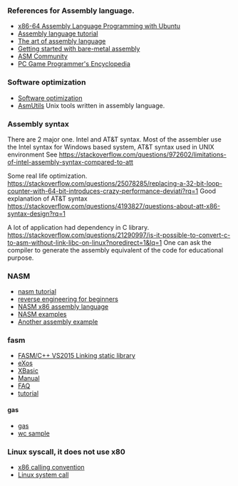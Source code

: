  
### References for Assembly language.
* [x86-64  Assembly Language Programming with Ubuntu](http://www.egr.unlv.edu/~ed/assembly64.pdf)   
* [Assembly language tutorial](https://www.tutorialspoint.com/assembly_programming/assembly_tutorial.pdf)
* [The art of assembly language ](https://www.ic.unicamp.br/~pannain/mc404/aulas/pdfs/Art%20Of%20Intel%20x86%20Assembly.pdf)  
* [Getting started with bare-metal assembly](https://johv.dk/blog/bare-metal-assembly-tutorial.html)
* [ASM Community](http://www.asmcommunity.net/forums/board/?id=113) 
* [PC Game Programmer's Encyclopedia](http://qzx.com/pc-gpe/)  


### Software optimization
* [Software optimization](https://www.agner.org/optimize/?e=0#testp)
* [AsmUtils](http://asm.sourceforge.net/asmutils.html)  Unix tools written in assembly language.


### Assembly syntax

There are 2 major one. Intel and AT&T syntax.  Most of the assembler use the Intel syntax for Windows based system,  AT&T syntax used in UNIX environment 
See https://stackoverflow.com/questions/972602/limitations-of-intel-assembly-syntax-compared-to-att 

Some real life optimization. https://stackoverflow.com/questions/25078285/replacing-a-32-bit-loop-counter-with-64-bit-introduces-crazy-performance-deviati?rq=1
Good explanation of AT&T syntax https://stackoverflow.com/questions/4193827/questions-about-att-x86-syntax-design?rq=1

A lot of application had dependency in C library. https://stackoverflow.com/questions/21290997/is-it-possible-to-convert-c-to-asm-without-link-libc-on-linux?noredirect=1&lq=1  One can ask the compiler to generate the assembly equivalent of the code for educational purpose.

### NASM
* [nasm tutorial](https://cs.lmu.edu/~ray/notes/nasmtutorial/)
* [reverse engineering for beginners](https://liberoscarcelli.net/courses/reverse-engineering/beginners/reverse-engineering-for-beginners/)
* [NASM x86 assembly language](https://asmtutor.com/) 
* [NASM examples](http://libra.cs.virginia.edu/~aaron/08-nasm/nasmexamples.html)
* [Another assembly example](https://www.tutorialspoint.com/assembly_programming/index.htm)


### fasm
* [FASM/C++ VS2015 Linking static library](https://www.reddit.com/r/learnprogramming/comments/4zjyrt/fasmc_vs2015_linking_static_library/)
* [eXos](https://github.com/gwoplock/ExOS)
* [XBasic](https://www.github.com/RinkuruAi/XBASIC)
* [Manual](https://flatassembler.net/docs.php?article=manual)
* [FAQ](https://board.flatassembler.net/topic.php?t=2530)
* [tutorial](https://gpfault.net/posts/asm-tut-0.txt.html)

#### gas
* [gas](https://cs.lmu.edu/~ray/notes/gasexamples/)
* [wc sample](https://github.com/eliben/wcx64)

### Linux syscall, it does not use x80
* [x86 calling convention](https://en.wikipedia.org/wiki/X86_calling_conventions#System_V_AMD64_ABI)
* [Linux system call](https://blog.rchapman.org/posts/Linux_System_Call_Table_for_x86_64/)
